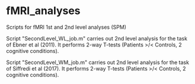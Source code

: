 # fMRI_analyses
Scripts for fMRI 1st and 2nd level analyses (SPM)

Script "SecondLevel_WL_job.m" carries out 2nd level analysis for the task of Ebner et al (2011). 
It performs 2-way T-tests (Patients >/< Controls, 2 cognitive conditions).

Script "SecondLevel_WM_job.m" carries out 2nd level analysis for the task of Siffredi et al (2017). 
It performs 2-way T-tests (Patients >/< Controls, 2 cognitive conditions).
